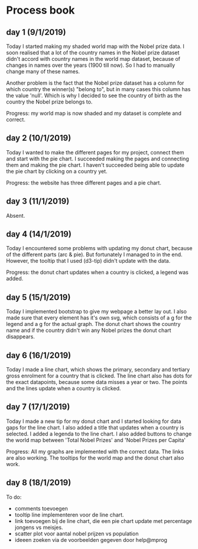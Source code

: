 # Process book

## day 1 (9/1/2019)

Today I started making my shaded world map with the Nobel prize data. I soon realised that a lot of the country
names in the Nobel prize dataset didn't accord with country names in the world map dataset, because of
changes in names over the years (1900 till now).
So I had to manually change many of these names.

Another problem is the fact that the Nobel prize dataset has a column for which country the winner(s) "belong to",
but in many cases this column has the value 'null'.
Which is why I decided to see the country of birth as the country the Nobel prize belongs to.

Progress: my world map is now shaded and my dataset is complete and correct.

## day 2 (10/1/2019)

Today I wanted to make the different pages for my project, connect them and start with the pie chart.
I succeeded making the pages and connecting them and making the pie chart. I haven't succeeded being able to update
the pie chart by clicking on a country yet.

Progress: the website has three different pages and a pie chart.

## day 3 (11/1/2019)

Absent.

## day 4 (14/1/2019)

Today I encountered some problems with updating my donut chart, because of the different parts (arc & pie). But fortunately I managed to in the end. However, the tooltip that I used (d3-tip) didn't update with the data.

Progress: the donut chart updates when a country is clicked, a legend was added.

## day 5 (15/1/2019)

Today I implemented bootstrap to give my webpage a better lay out. I also made sure that every element has it's own svg, which consists of a g for the legend and a g for the actual graph. The donut chart shows the country name and if the country didn't win any Nobel prizes the donut chart disappears.

## day 6 (16/1/2019)

Today I made a line chart, which shows the primary, secondary and tertiary gross enrolment for a country that is clicked. The line chart also has dots for the exact datapoints, because some data misses a year or two. The points and the lines update when a country is clicked.

## day 7 (17/1/2019)

Today I made a new tip for my donut chart and I started looking for data gaps for the line chart. I also added a title that updates when a country is selected. I added a legenda to the line chart. I also added buttons to change the world map between 'Total Nobel Prizes' and 'Nobel Prizes per Capita'

Progress: All my graphs are implemented with the correct data. The links are also working. The tooltips for the world map and the donut chart also work.

## day 8 (18/1/2019)

To do:

- comments toevoegen
- tooltip line implementeren voor de line chart.
- link toevoegen bij de line chart, die een pie chart update met percentage jongens vs meisjes.
- scatter plot voor aantal nobel prijzen vs population
- ideeen zoeken via de voorbeelden gegeven door help@mprog
